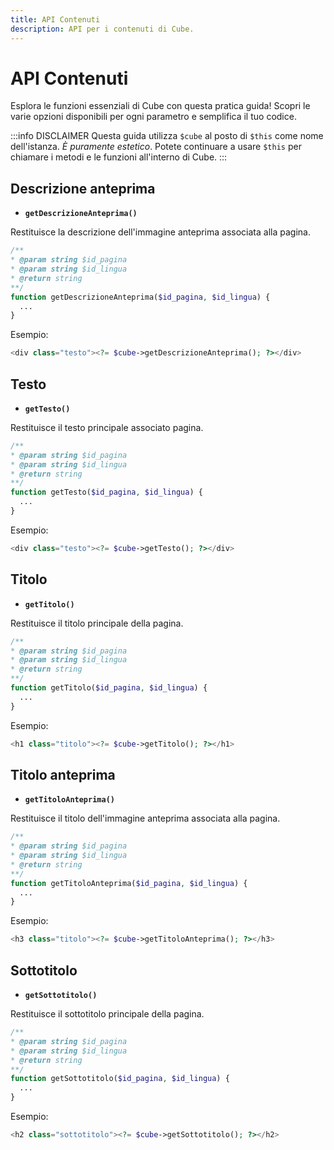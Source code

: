 ```yaml
---
title: API Contenuti
description: API per i contenuti di Cube.
---
```


# API Contenuti

Esplora le funzioni essenziali di Cube con questa pratica guida! Scopri le varie opzioni disponibili per ogni parametro e semplifica il tuo codice.

:::info DISCLAIMER
Questa guida utilizza `$cube` al posto di `$this` come nome dell'istanza. _È puramente estetico_. Potete continuare a usare `$this` per chiamare i metodi e le funzioni all'interno di Cube.
:::

## Descrizione anteprima

- **`getDescrizioneAnteprima()`**

Restituisce la descrizione dell'immagine anteprima associata alla pagina.

```php
/**
* @param string $id_pagina
* @param string $id_lingua
* @return string
**/
function getDescrizioneAnteprima($id_pagina, $id_lingua) {
  ...
}
```

Esempio:

```php
<div class="testo"><?= $cube->getDescrizioneAnteprima(); ?></div>
```

## Testo

- **`getTesto()`**

Restituisce il testo principale associato pagina.

```php
/**
* @param string $id_pagina
* @param string $id_lingua
* @return string
**/
function getTesto($id_pagina, $id_lingua) {
  ...
}
```

Esempio:

```php
<div class="testo"><?= $cube->getTesto(); ?></div>
```

## Titolo

- **`getTitolo()`**

Restituisce il titolo principale della pagina.

```php
/**
* @param string $id_pagina
* @param string $id_lingua
* @return string
**/
function getTitolo($id_pagina, $id_lingua) {
  ...
}
```

Esempio:

```php
<h1 class="titolo"><?= $cube->getTitolo(); ?></h1>
```

## Titolo anteprima

- **`getTitoloAnteprima()`**

Restituisce il titolo dell'immagine anteprima associata alla pagina.

```php
/**
* @param string $id_pagina
* @param string $id_lingua
* @return string
**/
function getTitoloAnteprima($id_pagina, $id_lingua) {
  ...
}
```

Esempio:

```php
<h3 class="titolo"><?= $cube->getTitoloAnteprima(); ?></h3>
```

## Sottotitolo

- **`getSottotitolo()`**

Restituisce il sottotitolo principale della pagina.

```php
/**
* @param string $id_pagina
* @param string $id_lingua
* @return string
**/
function getSottotitolo($id_pagina, $id_lingua) {
  ...
}
```

Esempio:

```php
<h2 class="sottotitolo"><?= $cube->getSottotitolo(); ?></h2>
```
